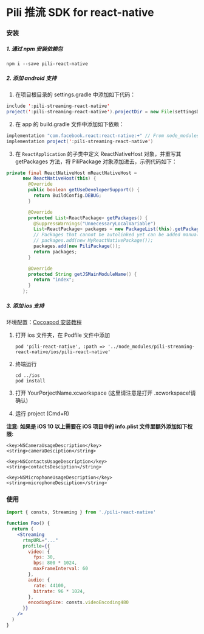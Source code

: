 # Pili 推流 SDK for react-native

### 安装

##### 1. 通过 npm 安装依赖包

```shell
npm i --save pili-react-native
```

##### 2. 添加 android 支持

1. 在项目根目录的 settings.gradle 中添加如下代码：

```java
include ':pili-streaming-react-native'
project(':pili-streaming-react-native').projectDir = new File(settingsDir, '../node_modules/pili-streaming-react-native/android/pili-react-native')
```

2. 在 app 的 build.gradle 文件中添加如下依赖：

```java
implementation "com.facebook.react:react-native:+" // From node_modules.
implementation project(':pili-streaming-react-native')
```

3. 在 `ReactApplication` 的子类中定义 ReactNativeHost 对象，并重写其 getPackages 方法，将 PiliPackage 对象添加进去，示例代码如下：

```java
private final ReactNativeHost mReactNativeHost =
      new ReactNativeHost(this) {
        @Override
        public boolean getUseDeveloperSupport() {
          return BuildConfig.DEBUG;
        }

        @Override
        protected List<ReactPackage> getPackages() {
          @SuppressWarnings("UnnecessaryLocalVariable")
          List<ReactPackage> packages = new PackageList(this).getPackages();
          // Packages that cannot be autolinked yet can be added manually here, for example:
          // packages.add(new MyReactNativePackage());
          packages.add(new PiliPackage());
          return packages;
        }

        @Override
        protected String getJSMainModuleName() {
          return "index";
        }
      };
```

##### 3. 添加 ios 支持

环境配置：[Cocoapod 安装教程](https://cocoapods.org)

1. 打开 ios 文件夹，在 Podfile 文件中添加

    ```Object-C
    pod 'pili-react-native', :path => '../node_modules/pili-streaming-react-native/ios/pili-react-native'
    ```

2. 终端运行

    ```shell
    cd ../ios
    pod install
    ``` 

3. 打开 YourPorjectName.xcworkspace (这里请注意是打开 .xcworkspace!请确认)

4. 运行 project (Cmd+R)

**注意: 如果是 iOS 10 以上需要在 iOS 项目中的 info.plist 文件里额外添加如下权限:**

```
<key>NSCameraUsageDescription</key>
<string>cameraDesciption</string>

<key>NSContactsUsageDescription</key>
<string>contactsDesciption</string>

<key>NSMicrophoneUsageDescription</key>
<string>microphoneDesciption</string>
```

### 使用

```jsx
import { consts, Streaming } from './pili-react-native'

function Foo() {
  return (
    <Streaming
      rtmpURL="..."
      profile={{
        video: {
          fps: 30,
          bps: 800 * 1024,
          maxFrameInterval: 60
        },
        audio: {
          rate: 44100,
          bitrate: 96 * 1024,
        },
        encodingSize: consts.videoEncoding480
      }}
    />
  )
}
```
